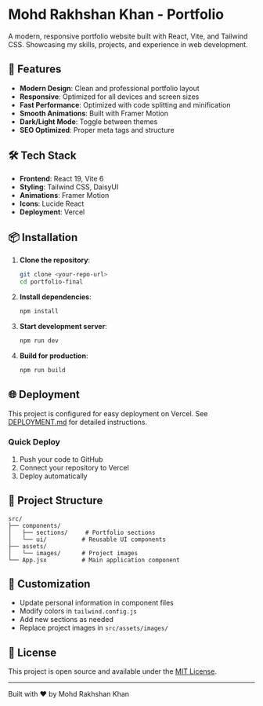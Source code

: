# Mohd Rakhshan Khan - Portfolio

A modern, responsive portfolio website built with React, Vite, and Tailwind CSS. Showcasing my skills, projects, and experience in web development.

## 🚀 Features

- **Modern Design**: Clean and professional portfolio layout
- **Responsive**: Optimized for all devices and screen sizes
- **Fast Performance**: Optimized with code splitting and minification
- **Smooth Animations**: Built with Framer Motion
- **Dark/Light Mode**: Toggle between themes
- **SEO Optimized**: Proper meta tags and structure

## 🛠️ Tech Stack

- **Frontend**: React 19, Vite 6
- **Styling**: Tailwind CSS, DaisyUI
- **Animations**: Framer Motion
- **Icons**: Lucide React
- **Deployment**: Vercel

## 📦 Installation

1. **Clone the repository**:

   ```bash
   git clone <your-repo-url>
   cd portfolio-final
   ```

2. **Install dependencies**:

   ```bash
   npm install
   ```

3. **Start development server**:

   ```bash
   npm run dev
   ```

4. **Build for production**:
   ```bash
   npm run build
   ```

## 🌐 Deployment

This project is configured for easy deployment on Vercel. See [DEPLOYMENT.md](./DEPLOYMENT.md) for detailed instructions.

### Quick Deploy

1. Push your code to GitHub
2. Connect your repository to Vercel
3. Deploy automatically

## 📁 Project Structure

```
src/
├── components/
│   ├── sections/     # Portfolio sections
│   └── ui/          # Reusable UI components
├── assets/
│   └── images/      # Project images
└── App.jsx          # Main application component
```

## 🎨 Customization

- Update personal information in component files
- Modify colors in `tailwind.config.js`
- Add new sections as needed
- Replace project images in `src/assets/images/`

## 📄 License

This project is open source and available under the [MIT License](LICENSE).

---

Built with ❤️ by Mohd Rakhshan Khan
